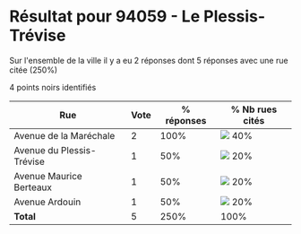 # Résultat pour 94059 - Le Plessis-Trévise

Sur l'ensemble de la ville il y a eu 2 réponses dont 5 réponses avec une rue citée (250%)

4 points noirs identifiés

| Rue | Vote | % réponses | % Nb rues cités|
|-----|------|------------|----------------|
| Avenue de la Maréchale | 2 | 100% | <img src="../../img/bar_40.gif" />&nbsp;40%|
| Avenue du Plessis-Trévise | 1 | 50% | <img src="../../img/bar_20.gif" />&nbsp;20%|
| Avenue Maurice Berteaux | 1 | 50% | <img src="../../img/bar_20.gif" />&nbsp;20%|
| Avenue Ardouin | 1 | 50% | <img src="../../img/bar_20.gif" />&nbsp;20%|
| **Total** | 5 | 250% | 100%|
